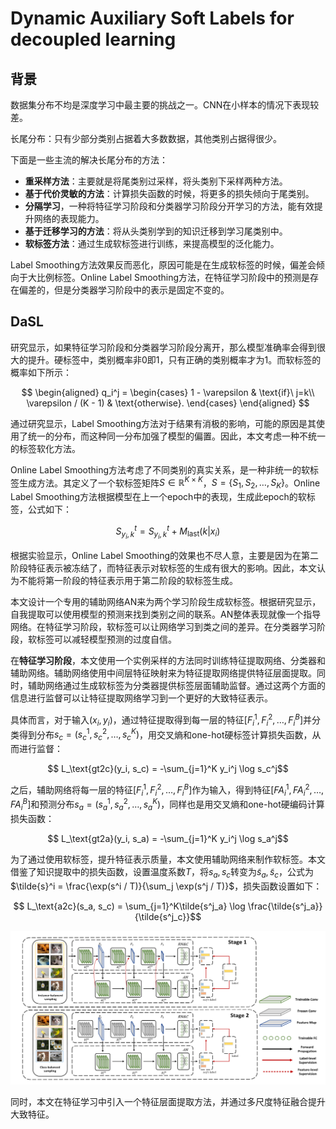 # Dynamic Auxiliary Soft Labels for decoupled learning

## 背景

数据集分布不均是深度学习中最主要的挑战之一。CNN在小样本的情况下表现较差。

长尾分布：只有少部分类别占据着大多数数据，其他类别占据得很少。

下面是一些主流的解决长尾分布的方法：

- **重采样方法**：主要就是将尾类别过采样，将头类别下采样两种方法。
- **基于代价灵敏的方法**：计算损失函数的时候，将更多的损失倾向于尾类别。
- **分隔学习**，一种将特征学习阶段和分类器学习阶段分开学习的方法，能有效提升网络的表现能力。
- **基于迁移学习的方法**：将从头类别学到的知识迁移到学习尾类别中。
- **软标签方法**：通过生成软标签进行训练，来提高模型的泛化能力。

Label Smoothing方法效果反而恶化，原因可能是在生成软标签的时候，偏差会倾向于大比例标签。Online Label Smoothing方法，在特征学习阶段中的预测是存在偏差的，但是分类器学习阶段中的表示是固定不变的。

## DaSL

研究显示，如果特征学习阶段和分类器学习阶段分离开，那么模型准确率会得到很大的提升。硬标签中，类别概率非0即1，只有正确的类别概率才为1。而软标签的概率如下所示：

$$
\begin{aligned}
q_i^j = \begin{cases}
1 - \varepsilon & \text{if}\ j=k\\
\varepsilon / (K - 1) & \text{otherwise}.
\end{cases}
\end{aligned}
$$

通过研究显示，Label Smoothing方法对于结果有消极的影响，可能的原因是其使用了统一的分布，而这种同一分布加强了模型的偏置。因此，本文考虑一种不统一的标签软化方法。

Online Label Smoothing方法考虑了不同类别的真实关系，是一种非统一的软标签生成方法。其定义了一个软标签矩阵$S \in \mathbb{R}^{K \times K}$，$S = \left \{ S_1, S_2, \dots, S_K\right \}$。Online Label Smoothing方法根据模型在上一个epoch中的表现，生成此epoch的软标签，公式如下：

$$S^t_{y_i, k} = S^t_{y_i, k} + M_{\text{last}}(k | x_i)$$

根据实验显示，Online Label Smoothing的效果也不尽人意，主要是因为在第二阶段特征表示被冻结了，而特征表示对软标签的生成有很大的影响。因此，本文认为不能将第一阶段的特征表示用于第二阶段的软标签生成。

本文设计一个专用的辅助网络AN来为两个学习阶段生成软标签。根据研究显示，自我提取可以使用模型的预测来找到类别之间的联系。AN整体表现就像一个指导网络。在特征学习阶段，软标签可以让网络学习到类之间的差异。在分类器学习阶段，软标签可以减轻模型预测的过度自信。

在**特征学习阶段**，本文使用一个实例采样的方法同时训练特征提取网络、分类器和辅助网络。辅助网络使用中间层特征映射来为特征提取网络提供特征层面提取。同时，辅助网络通过生成软标签为分类器提供标签层面辅助监督。通过这两个方面的信息进行监督可以让特征提取网络学习到一个更好的大致特征表示。

具体而言，对于输入$(x_i, y_i)$，通过特征提取得到每一层的特征$\left [F_i^1, F_i^2, \dots, F_i^B\right ]$并分类得到分布$s_c = (s_c^1, s_c^2, \dots, s_c^K)$，用交叉熵和one-hot硬标签计算损失函数，从而进行监督：

$$ L_\text{gt2c}(y_i, s_c) = -\sum_{j=1}^K y_i^j \log s_c^j$$

之后，辅助网络将每一层的特征$\left [F_i^1, F_i^2, \dots, F_i^B\right ]$作为输入，得到特征$\left [FA_i^1, FA_i^2, \dots, FA_i^B\right ]$和预测分布$s_a = (s_a^1, s_a^2, \dots, s_a^K)$，同样也是用交叉熵和one-hot硬编码计算损失函数：

$$ L_\text{gt2a}(y_i, s_a) = -\sum_{j=1}^K y_i^j \log s_a^j$$

为了通过使用软标签，提升特征表示质量，本文使用辅助网络来制作软标签。本文借鉴了知识提取中的损失函数，设置温度系数$T$，将$s_a, s_c$转变为$\tilde{s}_a, \tilde{s}_c$，公式为$\tilde{s}^i = \frac{\exp(s^i / T)}{\sum_j \exp(s^j / T)}$，损失函数设置如下：

$$ L_\text{a2c}(s_a, s_c) = \sum_{j=1}^K\tilde{s^j_a} \log \frac{\tilde{s^j_a}}{\tilde{s^j_c}}$$

![Fig1](./fig/DaSL.png)

同时，本文在特征学习中引入一个特征层面提取方法，并通过多尺度特征融合提升大致特征。
